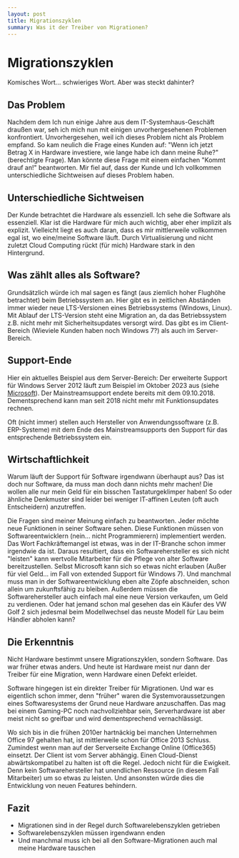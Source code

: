 ```yaml
---
layout: post
title: Migrationszyklen
summary: Was it der Treiber von Migrationen?
---
```


# Migrationszyklen
Komisches Wort... schwieriges Wort. Aber was steckt dahinter?

## Das Problem
Nachdem dem Ich nun einige Jahre aus dem IT-Systemhaus-Geschäft draußen war, seh ich mich nun mit einigen unvorhergesehenen Problemen konfrontiert.
Unvorhergesehen, weil ich dieses Problem nicht als Problem empfand.
So kam neulich die Frage eines Kunden auf: 
"Wenn ich jetzt Betrag X in Hardware investiere, wie lange habe ich dann meine Ruhe?" (berechtigte Frage).
Man könnte diese Frage mit einem einfachen "Kommt drauf an!" beantworten. 
Mir fiel auf, dass der Kunde und Ich vollkommen unterschiedliche Sichtweisen auf dieses Problem haben.

## Unterschiedliche Sichtweisen
Der Kunde betrachtet die Hardware als essenziell. 
Ich sehe die Software als essenziell. 
Klar ist die Hardware für mich auch wichtig, aber eher implizit als explizit. 
Vielleicht liegt es auch daran, dass es mir mittlerweile vollkommen egal ist, wo eine/meine Software läuft. 
Durch Virtualisierung und nicht zuletzt Cloud Computing rückt (für mich) Hardware stark in den Hintergrund.

## Was zählt alles als Software? 
Grundsätzlich würde ich mal sagen es fängt (aus ziemlich hoher Flughöhe betrachtet) beim Betriebssystem an. 
Hier gibt es in zeitlichen Abständen immer wieder neue LTS-Versionen eines Betriebssystems (Windows, Linux). 
Mit Ablauf der LTS-Version steht eine Migration an, da das Betriebssystem z.B. nicht mehr mit Sicherheitsupdates versorgt wird. 
Das gibt es im Client-Bereich (Wieviele Kunden haben noch Windows 7?) als auch im Server-Bereich. 

## Support-Ende
Hier ein aktuelles Beispiel aus dem Server-Bereich: 
Der erweiterte Support für Windows Server 2012 läuft zum Beispiel im Oktober 2023 aus (siehe [Microsoft](https://docs.microsoft.com/de-de/lifecycle/products/windows-server-2012-r2)). 
Der Mainstreamsupport endete bereits mit dem 09.10.2018. 
Dementsprechend kann man seit 2018 nicht mehr mit Funktionsupdates rechnen. 

Oft (nicht immer) stellen auch Hersteller von Anwendungssoftware (z.B. ERP-Systeme) mit dem Ende des Mainstreamsupports den Support für das entsprechende Betriebssystem ein.

## Wirtschaftlichkeit
Warum läuft der Support für Software irgendwann überhaupt aus? 
Das ist doch nur Software, da muss man doch dann nichts mehr machen!
Die wollen alle nur mein Geld für ein bisschen Tastaturgeklimper haben!
So oder ähnliche Denkmuster sind leider bei weniger IT-affinen Leuten (oft auch Entscheidern) anzutreffen. 

Die Fragen sind meiner Meinung einfach zu beantworten. 
Jeder möchte neue Funktionen in seiner Software sehen. 
Diese Funktionen müssen von Softwareentwicklern (nein... nicht Programmierern) implementiert werden. 
Das Wort Fachkräftemangel ist etwas, was in der IT-Branche schon immer irgendwie da ist.
Daraus resultiert, dass ein Softwarehersteller es sich nicht "leisten" kann wertvolle Mitarbeiter für die Pflege von alter Software bereitzustellen. 
Selbst Microsoft kann sich so etwas nicht erlauben (Außer für viel Geld... im Fall von extended Support für Windows 7). 
Und manchmal muss man in der Softwareentwicklung eben alte Zöpfe abschneiden, schon allein um zukunftsfähig zu bleiben.
Außerdem müssen die Softwarehersteller auch einfach mal eine neue Version verkaufen, um Geld zu verdienen. 
Oder hat jemand schon mal gesehen das ein Käufer des VW Golf 2 sich jedesmal beim Modellwechsel das neuste Modell für Lau beim Händler abholen kann?

## Die Erkenntnis 
Nicht Hardware bestimmt unsere Migrationszyklen, sondern Software. 
Das war früher etwas anders. 
Und heute ist Hardware meist nur dann der Treiber für eine Migration, wenn Hardware einen Defekt erleidet.

Software hingegen ist ein direkter Treiber für Migrationen. 
Und war es eigentlich schon immer, denn "früher" waren die Systemvoraussetzungen eines Softwaresystems der Grund neue Hardware anzuschaffen. 
Das mag bei einem Gaming-PC noch nachvollziehbar sein, Serverhardware ist aber meist nicht so greifbar und wird dementsprechend vernachlässigt.

Wo sich bis in die frühen 2010er hartnäckig bei manchen Unternehmen Office 97 gehalten hat, ist mittlerweile schon für Office 2013 Schluss. 
Zumindest wenn man auf der Serverseite Exchange Online (Office365) einsetzt. 
Der Client ist vom Server abhängig. 
Einen Cloud-Dienst abwärtskompatibel zu halten ist oft die Regel. 
Jedoch nicht für die Ewigkeit.
Denn kein Softwarehersteller hat unendlichen Ressource (in diesem Fall Mitarbeiter) um so etwas zu leisten. 
Und ansonsten würde dies die Entwicklung von neuen Features behindern. 

## Fazit
- Migrationen sind in der Regel durch Softwarelebenszyklen getrieben
- Softwarelebenszyklen müssen irgendwann enden
- Und manchmal muss ich bei all den Software-Migrationen auch mal meine Hardware tauschen

